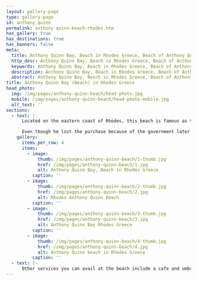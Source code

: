 ```yaml
---
layout: gallery-page
type: gallery-page
id: anthony_quinn
permalink: anthony-quinn-beach-rhodes.htm
has_gallery: true
has_destinations: true
has_banners: false
meta:
  title: Anthony Quinn Bay, Beach in Rhodes Greece, Beach of Anthony Quinn
  http_desc: Anthony Quinn Bay, Beach in Rhodes Greece, Beach of Anthony Quinn in Rhodes
  keywords: Anthony Quinn Bay, Beach in Rhodes Greece, Beach of Anthony Quinn in Rhodes
  description: Anthony Quinn Bay, Beach in Rhodes Greece, Beach of Anthony Quinn in Rhodes
  abstract: Anthony Quinn Bay, Beach in Rhodes Greece, Beach of Anthony Quinn in Rhodes
title: Anthony Quinn Bay (Beach) in Rhodes Greece
head_photo:
  img: /img/pages/anthony-quinn-beach/head-photo.jpg
  mobile: /img/pages/anthony-quinn-beach/head-photo-mobile.jpg
  alt_text: ''
sections:
  - text: |-
      Located on the eastern coast of Rhodes, this beach is famous as the filming spot of the classic movie ‘The Guns of Navaronne’ which starred Anthony Quinn. The reason why the beach was named after him involves an interesting story. The actor bought the isolated bay and was planning to create a center for artists and filmmakers there.

      Even though he lost the purchase because of the government later on, the beach is still known by the actor’s name. Offering stunning scenery, it is a ripe spot for tourists and families alike. A stairway leads down to it and even though it is littered with pebbles and rocks at certain points, you can always lounge on the sun beds and feel comfortable.
    gallery:
      items_per_row: 4
      items:
        - image:
            thumb: /img/pages/anthony-quinn-beach/1-thumb.jpg
            href: /img/pages/anthony-quinn-beach/1.jpg
            alt: Anthony Quinn Bay, Beach in Rhodes Greece
          caption: ''
        - image:
            thumb: /img/pages/anthony-quinn-beach/2-thumb.jpg
            href: /img/pages/anthony-quinn-beach/2.jpg
            alt: Rhodes Anthony Quinn Beach
          caption: ''
        - image:
            thumb: /img/pages/anthony-quinn-beach/3-thumb.jpg
            href: /img/pages/anthony-quinn-beach/3.jpg
            alt: Anthony Quinn Bay Rhodes Greece
          caption: ''
        - image:
            thumb: /img/pages/anthony-quinn-beach/4-thumb.jpg
            href: /img/pages/anthony-quinn-beach/4.jpg
            alt: Anthony Quinn beach in Rhodes Greece
          caption: ''
  - text: |-
      Other services you can avail at the beach include a cafe and umbrella rentals if you just want to read on the beach and not sunbathe. Ideal for diving and snorkeling. The spot does get quite crowded in the summer with tourists, so if you want quite time there, you can visit year-round except in July and August.
---
```

